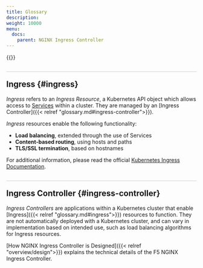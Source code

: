 ```yaml
---
title: Glossary
description:
weight: 10000
menu:
  docs:
    parent: NGINX Ingress Controller
---
```


{{<custom-styles>}}

<style>
h2 {
  border-top: 1px solid #ccc;
  padding-top:20px;
}
</style>

## Ingress {#ingress}

_Ingress_ refers to an _Ingress Resource_, a Kubernetes API object which allows access to [Services](https://kubernetes.io/docs/concepts/services-networking/service/) within a cluster. They are managed by an [Ingress Controller]({{< relref "glossary.md#ingress-controller">}}).

_Ingress_ resources enable the following functionality:

- **Load balancing**, extended through the use of Services
- **Content-based routing**, using hosts and paths
- **TLS/SSL termination**, based on hostnames

For additional information, please read the official [Kubernetes Ingress Documentation](https://kubernetes.io/docs/concepts/services-networking/ingress/).

## Ingress Controller {#ingress-controller}

*Ingress Controllers* are applications within a Kubernetes cluster that enable [Ingress]({{< relref "glossary.md#ingress">}}) resources to function. They are not automatically deployed with a Kubernetes cluster, and can vary in implementation based on intended use, such as load balancing algorithms for Ingress resources.

[How NGINX Ingress Controller is Designed]({{< relref "overview/design">}}) explains the technical details of the F5 NGINX Ingress Controller.